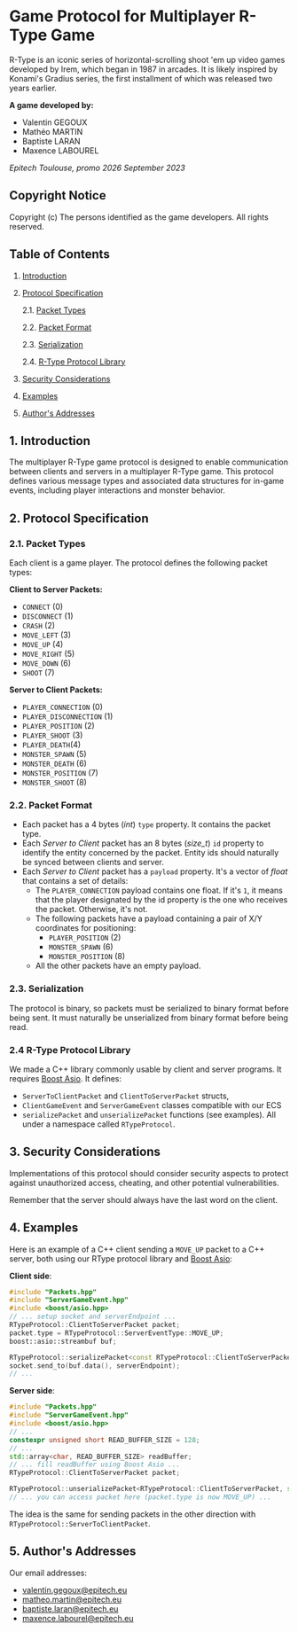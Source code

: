 # Game Protocol for Multiplayer R-Type Game

R-Type is an iconic series of horizontal-scrolling shoot 'em up video games developed by Irem, which began in 1987 in arcades. It is likely inspired by Konami's Gradius series, the first installment of which was released two years earlier.

**A game developed by:**
- Valentin GEGOUX
- Mathéo MARTIN
- Baptiste LARAN
- Maxence LABOUREL

*Epitech Toulouse, promo 2026*
*September 2023*

## Copyright Notice

Copyright (c) The persons identified as the game developers.  All rights reserved.

## Table of Contents

1. [Introduction](#1-introduction)
2. [Protocol Specification](#2-protocol-specification)

   2.1. [Packet Types](#21-packet-types)

   2.2. [Packet Format](#22-packet-format)

   2.3. [Serialization](#23-serialization)

   2.4. [R-Type Protocol Library](#24-r-type-protocol-library)

3. [Security Considerations](#3-security-considerations)
4. [Examples](#4-examples)
5. [Author's Addresses](#5-authors-addresses)

## 1. Introduction

The multiplayer R-Type game protocol is designed to enable communication
between clients and servers in a multiplayer R-Type game. This protocol
defines various message types and associated data structures for in-game
events, including player interactions and monster behavior.

## 2. Protocol Specification

### 2.1. Packet Types

Each client is a game player. The protocol defines the following packet types:

**Client to Server Packets:**
- `CONNECT` (0)
- `DISCONNECT` (1)
- `CRASH` (2)
- `MOVE_LEFT` (3)
- `MOVE_UP` (4)
- `MOVE_RIGHT` (5)
- `MOVE_DOWN` (6)
- `SHOOT` (7)

**Server to Client Packets:**
- `PLAYER_CONNECTION` (0)
- `PLAYER_DISCONNECTION` (1)
- `PLAYER_POSITION` (2)
- `PLAYER_SHOOT` (3)
- `PLAYER_DEATH`(4)
- `MONSTER_SPAWN` (5)
- `MONSTER_DEATH` (6)
- `MONSTER_POSITION` (7)
- `MONSTER_SHOOT` (8)

### 2.2. Packet Format

- Each packet has a 4 bytes (*int*) `type` property. It contains the packet type.
- Each *Server to Client* packet has an 8 bytes (*size_t*) `id` property to identify the entity concerned by the packet. Entity ids should naturally be synced between clients and server.
- Each *Server to Client* packet has a `payload` property. It's a vector of *float* that contains a set of details:
   - The `PLAYER_CONNECTION` payload contains one float. If it's `1`, it means that the player designated by the id property is the one who receives the packet. Otherwise, it's not.
   - The following packets have a payload containing a pair of X/Y coordinates for positioning:
     - `PLAYER_POSITION` (2)
     - `MONSTER_SPAWN` (6)
     - `MONSTER_POSITION` (8)
   - All the other packets have an empty payload.

### 2.3. Serialization

The protocol is binary, so packets must be serialized to binary format before being sent. It must naturally be unserialized from binary format before being read.

### 2.4 R-Type Protocol Library

We made a C++ library commonly usable by client and server programs. It requires [Boost Asio](https://www.boost.org/doc/libs/1_83_0/doc/html/boost_asio.html). It defines:
- `ServerToClientPacket` and `ClientToServerPacket` structs,
- `ClientGameEvent` and `ServerGameEvent` classes compatible with our ECS
- `serializePacket` and `unserializePacket` functions (see examples).
All under a namespace called `RTypeProtocol`.

## 3. Security Considerations

Implementations of this protocol should consider security aspects to protect against unauthorized access, cheating, and other potential vulnerabilities.

Remember that the server should always have the last word on the client.

## 4. Examples

Here is an example of a C++ client sending a `MOVE_UP` packet to a C++ server, both using our RType protocol library and [Boost Asio](https://www.boost.org/doc/libs/1_83_0/doc/html/boost_asio.html):

**Client side**:
```C++
#include "Packets.hpp"
#include "ServerGameEvent.hpp"
#include <boost/asio.hpp>
// ... setup socket and serverEndpoint ...
RTypeProtocol::ClientToServerPacket packet;
packet.type = RTypeProtocol::ServerEventType::MOVE_UP;
boost::asio::streambuf buf;

RTypeProtocol::serializePacket<const RTypeProtocol::ClientToServerPacket &>(&buf, packet);
socket.send_to(buf.data(), serverEndpoint);
// ...
```

**Server side**:
```C++
#include "Packets.hpp"
#include "ServerGameEvent.hpp"
#include <boost/asio.hpp>
// ...
constexpr unsigned short READ_BUFFER_SIZE = 128;
// ...
std::array<char, READ_BUFFER_SIZE> readBuffer;
// ... fill readBuffer using Boost Asio ...
RTypeProtocol::ClientToServerPacket packet;

RTypeProtocol::unserializePacket<RTypeProtocol::ClientToServerPacket, std::array<char, READ_BUFFER_SIZE>>(&packet, readBuffer);
// ... you can access packet here (packet.type is now MOVE_UP) ...
```

The idea is the same for sending packets in the other direction with `RTypeProtocol::ServerToClientPacket`.

## 5. Author's Addresses

Our email addresses:
- valentin.gegoux@epitech.eu
- matheo.martin@epitech.eu
- baptiste.laran@epitech.eu
- maxence.labourel@epitech.eu
